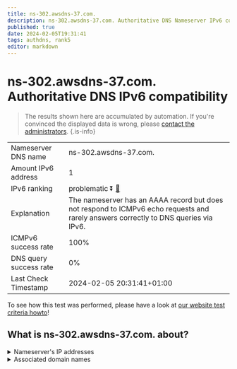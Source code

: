 ```yaml
---
title: ns-302.awsdns-37.com.
description: ns-302.awsdns-37.com. Authoritative DNS Nameserver IPv6 compatibility
published: true
date: 2024-02-05T19:31:41
tags: authdns, rank5
editor: markdown
---
```


# ns-302.awsdns-37.com. Authoritative DNS IPv6 compatibility

> The results shown here are accumulated by automation. If you're convinced the displayed data is wrong, please [contact the administrators](/howto/chat). 
{.is-info}




|   |   |
| - | - |
| Nameserver DNS name | ns-302.awsdns-37.com.
| Amount IPv6 address | 1
| IPv6 ranking | problematic :arrow_double_down: [🔗](/howto/ranking) |
| Explanation | The nameserver has an AAAA record but does not respond to ICMPv6 echo requests and rarely answers correctly to DNS queries via IPv6. |
| ICMPv6 success rate | 100%|
| DNS query success rate | 0% |
| Last Check Timestamp | 2024-02-05 20:31:41+01:00 |

To see how this test was performed, please have a look at [our website test criteria howto](/howto/testcriteria/authdns)!


## What is ns-302.awsdns-37.com. about?




<details>
<summary>Nameserver's IP addresses</summary>

2600:9000:5301:2e00::1

</details>



<details>
<summary>Associated domain names</summary>

www.commbank.com.au

</details>
